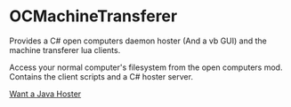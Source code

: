 # OCMachineTransferer
Provides a C# open computers daemon hoster (And a vb GUI) and the machine transferer lua clients.

Access your normal computer's filesystem from the open computers mod.
Contains the client scripts and a C# hoster server.

[Want a Java Hoster](https://github.com/Captain-ALM/OCDaemonHoster)
